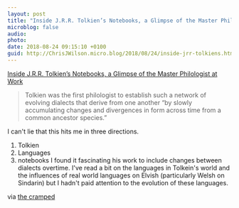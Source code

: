 ```yaml
---
layout: post
title: "Inside J.R.R. Tolkien’s Notebooks, a Glimpse of the Master Philologist at Work"
microblog: false
audio: 
photo: 
date: 2018-08-24 09:15:10 +0100
guid: http://ChrisJWilson.micro.blog/2018/08/24/inside-jrr-tolkiens.html
---
```

 [Inside J.R.R. Tolkien’s Notebooks, a Glimpse of the Master Philologist at Work](https://www.nytimes.com/2018/07/13/books/review/jrr-tolkien-lord-of-the-rings-elvish-language.html)
> Tolkien was the first philologist to establish such a network of evolving dialects that derive from one another “by slowly accumulating changes and divergences in form across time from a common ancestor species.”

I can't lie that this hits me in three directions. 
1. Tolkien
2. Languages
3. notebooks
I found it fascinating his work to include changes between dialects overtime. I've read a bit on the languages in Tolkein's world and the influences of real world languages on Elvish (particularly Welsh on Sindarin) but I hadn't paid attention to the evolution of these languages.  

via [the cramped](http://www.thecramped.com/inside-j-r-r-tolkiens-notebooks-a-glimpse-of-the-master-philologist-at-work-the-new-york-times/) 
